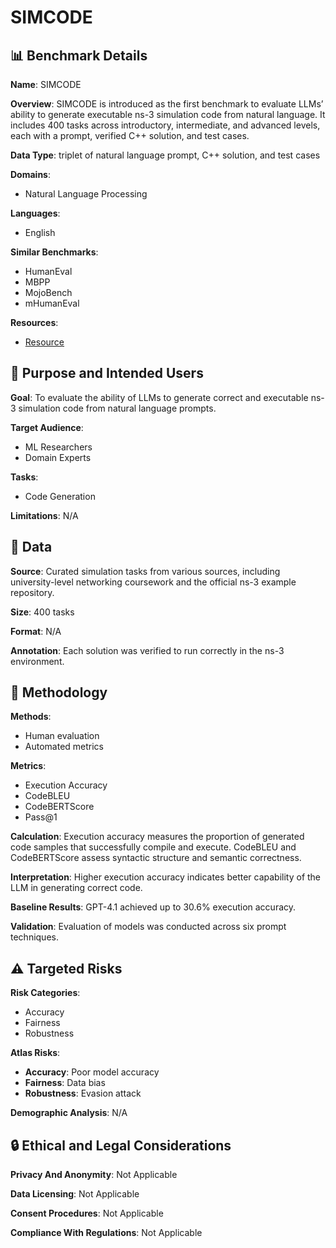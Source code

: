 # SIMCODE

## 📊 Benchmark Details

**Name**: SIMCODE

**Overview**: SIMCODE is introduced as the first benchmark to evaluate LLMs’ ability to generate executable ns-3 simulation code from natural language. It includes 400 tasks across introductory, intermediate, and advanced levels, each with a prompt, verified C++ solution, and test cases.

**Data Type**: triplet of natural language prompt, C++ solution, and test cases

**Domains**:
- Natural Language Processing

**Languages**:
- English

**Similar Benchmarks**:
- HumanEval
- MBPP
- MojoBench
- mHumanEval

**Resources**:
- [Resource](N/A)

## 🎯 Purpose and Intended Users

**Goal**: To evaluate the ability of LLMs to generate correct and executable ns-3 simulation code from natural language prompts.

**Target Audience**:
- ML Researchers
- Domain Experts

**Tasks**:
- Code Generation

**Limitations**: N/A

## 💾 Data

**Source**: Curated simulation tasks from various sources, including university-level networking coursework and the official ns-3 example repository.

**Size**: 400 tasks

**Format**: N/A

**Annotation**: Each solution was verified to run correctly in the ns-3 environment.

## 🔬 Methodology

**Methods**:
- Human evaluation
- Automated metrics

**Metrics**:
- Execution Accuracy
- CodeBLEU
- CodeBERTScore
- Pass@1

**Calculation**: Execution accuracy measures the proportion of generated code samples that successfully compile and execute. CodeBLEU and CodeBERTScore assess syntactic structure and semantic correctness.

**Interpretation**: Higher execution accuracy indicates better capability of the LLM in generating correct code.

**Baseline Results**: GPT-4.1 achieved up to 30.6% execution accuracy.

**Validation**: Evaluation of models was conducted across six prompt techniques.

## ⚠️ Targeted Risks

**Risk Categories**:
- Accuracy
- Fairness
- Robustness

**Atlas Risks**:
- **Accuracy**: Poor model accuracy
- **Fairness**: Data bias
- **Robustness**: Evasion attack

**Demographic Analysis**: N/A

## 🔒 Ethical and Legal Considerations

**Privacy And Anonymity**: Not Applicable

**Data Licensing**: Not Applicable

**Consent Procedures**: Not Applicable

**Compliance With Regulations**: Not Applicable
